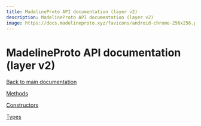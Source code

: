 ```yaml
---
title: MadelineProto API documentation (layer v2)
description: MadelineProto API documentation (layer v2)
image: https://docs.madelineproto.xyz/favicons/android-chrome-256x256.png
---
```

# MadelineProto API documentation (layer v2)

[Back to main documentation](..)  


[Methods](methods/)

[Constructors](constructors/)

[Types](types/)
